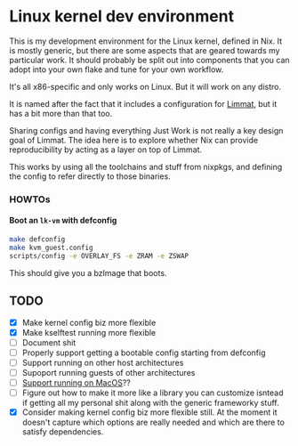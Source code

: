 # Linux kernel dev environment

This is my development environment for the Linux kernel, defined in Nix. It is
mostly generic, but there are some aspects that are geared towards my particular
work. It should probably be split out into components that you can adopt into
your own flake and tune for your own workflow.

It's all x86-specific and only works on Linux. But it will work on any distro.

It is named after the fact that it includes a configuration for
[Limmat](https://github.com/bjackman/limmat), but it has a bit more than that
too.

Sharing configs and having everything Just Work is not really a key design goal
of Limmat. The idea here is to explore whether Nix can provide reproducibility
by acting as a layer on top of Limmat.

This works by using all the toolchains and stuff from nixpkgs, and defining the
config to refer directly to those binaries.

### HOWTOs

#### Boot an `lk-vm` with defconfig

```sh
make defconfig
make kvm_guest.config
scripts/config -e OVERLAY_FS -e ZRAM -e ZSWAP
```

This should give you a bzImage that boots.

## TODO

- [x] Make kernel config biz more flexible
- [x] Make kselftest running more flexible
- [ ] Document shit
- [ ] Properly support getting a bootable config starting from defconfig
- [ ] Support running on other host architectures
- [ ] Supoport running guests of other architectures
- [ ] [Support running on
       MacOS](https://seiya.me/blog/building-linux-on-macos-natively)??
- [ ] Figure out how to make it more like a library you can customize isntead if
      getting all my personal shit along with the generic frameworky stuff.
- [x] Consider making kernel config biz more flexible still. At the moment it
      doesn't capture which options are really needed and which are there to
      satisfy dependencies.
